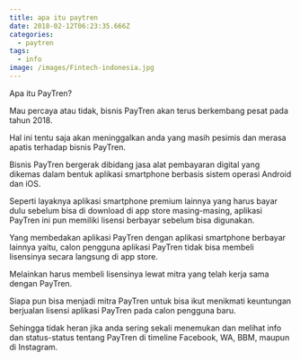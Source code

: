 ```yaml
---
title: apa itu paytren
date: 2018-02-12T06:23:35.666Z
categories:
  - paytren
tags:
  - info
image: /images/Fintech-indonesia.jpg
---
```

Apa itu PayTren?



Mau percaya atau tidak, bisnis PayTren akan terus berkembang pesat pada tahun 2018.



Hal ini tentu saja akan meninggalkan anda yang masih pesimis dan merasa apatis terhadap bisnis PayTren.



Bisnis PayTren bergerak dibidang jasa alat pembayaran digital yang dikemas dalam bentuk aplikasi smartphone berbasis sistem operasi Android dan iOS.



Seperti layaknya aplikasi smartphone premium lainnya yang harus bayar dulu sebelum bisa di download di app store masing-masing, aplikasi PayTren ini pun memiliki lisensi berbayar sebelum bisa digunakan.



Yang membedakan aplikasi PayTren dengan aplikasi smartphone berbayar lainnya yaitu, calon pengguna aplikasi PayTren tidak bisa membeli lisensinya secara langsung di app store.



Melainkan harus membeli lisensinya lewat mitra yang telah kerja sama dengan PayTren.



Siapa pun bisa menjadi mitra PayTren untuk bisa ikut menikmati keuntungan berjualan lisensi aplikasi PayTren pada calon pengguna baru.



Sehingga tidak heran jika anda sering sekali menemukan dan melihat info dan status-status tentang PayTren di timeline Facebook, WA, BBM, maupun di Instagram.

